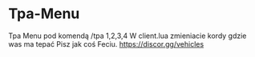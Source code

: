 # Tpa-Menu
Tpa Menu pod komendą /tpa 1,2,3,4
W client.lua zmieniacie kordy gdzie was ma tepać
Pisz jak coś Feciu.
https://discor.gg/vehicles

